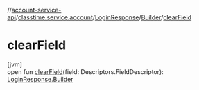 //[account-service-api](../../../../index.md)/[classtime.service.account](../../index.md)/[LoginResponse](../index.md)/[Builder](index.md)/[clearField](clear-field.md)

# clearField

[jvm]\
open fun [clearField](clear-field.md)(field: Descriptors.FieldDescriptor): [LoginResponse.Builder](index.md)
